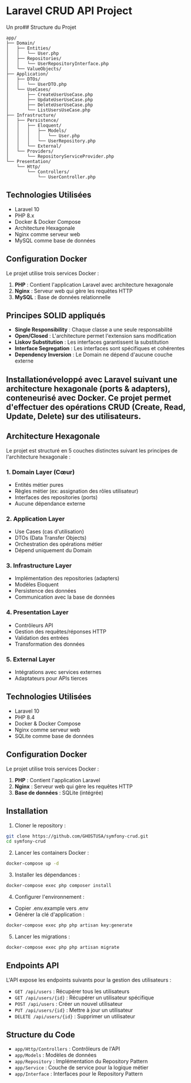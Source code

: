 # Laravel CRUD API Project

Un pro## Structure du Projet

```
app/
├── Domain/
│   ├── Entities/
│   │   └── User.php
│   ├── Repositories/
│   │   └── UserRepositoryInterface.php
│   └── ValueObjects/
├── Application/
│   ├── DTOs/
│   │   └── UserDTO.php
│   └── UseCases/
│       ├── CreateUserUseCase.php
│       ├── UpdateUserUseCase.php
│       ├── DeleteUserUseCase.php
│       └── ListUsersUseCase.php
├── Infrastructure/
│   ├── Persistence/
│   │   ├── Eloquent/
│   │   │   ├── Models/
│   │   │   │   └── User.php
│   │   │   └── UserRepository.php
│   │   └── External/
│   └── Providers/
│       └── RepositoryServiceProvider.php
└── Presentation/
    └── Http/
        └── Controllers/
            └── UserController.php
```

## Technologies Utilisées

- Laravel 10
- PHP 8.x
- Docker & Docker Compose
- Architecture Hexagonale
- Nginx comme serveur web
- MySQL comme base de données

## Configuration Docker

Le projet utilise trois services Docker :
1. **PHP** : Contient l'application Laravel avec architecture hexagonale
2. **Nginx** : Serveur web qui gère les requêtes HTTP
3. **MySQL** : Base de données relationnelle

## Principes SOLID appliqués

- **Single Responsibility** : Chaque classe a une seule responsabilité
- **Open/Closed** : L'architecture permet l'extension sans modification
- **Liskov Substitution** : Les interfaces garantissent la substitution
- **Interface Segregation** : Les interfaces sont spécifiques et cohérentes
- **Dependency Inversion** : Le Domain ne dépend d'aucune couche externe

## Installationéveloppé avec Laravel suivant une architecture hexagonale (ports & adapters), conteneurisé avec Docker. Ce projet permet d'effectuer des opérations CRUD (Create, Read, Update, Delete) sur des utilisateurs.

## Architecture Hexagonale

Le projet est structuré en 5 couches distinctes suivant les principes de l'architecture hexagonale :

### 1. Domain Layer (Cœur)
- Entités métier pures
- Règles métier (ex: assignation des rôles utilisateur)
- Interfaces des repositories (ports)
- Aucune dépendance externe

### 2. Application Layer
- Use Cases (cas d'utilisation)
- DTOs (Data Transfer Objects)
- Orchestration des opérations métier
- Dépend uniquement du Domain

### 3. Infrastructure Layer
- Implémentation des repositories (adapters)
- Modèles Eloquent
- Persistence des données
- Communication avec la base de données

### 4. Presentation Layer
- Contrôleurs API
- Gestion des requêtes/réponses HTTP
- Validation des entrées
- Transformation des données

### 5. External Layer
- Intégrations avec services externes
- Adaptateurs pour APIs tierces

## Technologies Utilisées

- Laravel 10
- PHP 8.4
- Docker & Docker Compose
- Nginx comme serveur web
- SQLite comme base de données

## Configuration Docker

Le projet utilise trois services Docker :
1. **PHP** : Contient l'application Laravel
2. **Nginx** : Serveur web qui gère les requêtes HTTP
3. **Base de données** : SQLite (intégrée)

## Installation

1. Cloner le repository :
```bash
git clone https://github.com/GHOSTUSA/symfony-crud.git
cd symfony-crud
```

2. Lancer les containers Docker :
```bash
docker-compose up -d
```

3. Installer les dépendances :
```bash
docker-compose exec php composer install
```

4. Configurer l'environnement :
- Copier .env.example vers .env
- Générer la clé d'application :
```bash
docker-compose exec php php artisan key:generate
```

5. Lancer les migrations :
```bash
docker-compose exec php php artisan migrate
```

## Endpoints API

L'API expose les endpoints suivants pour la gestion des utilisateurs :

- `GET /api/users` : Récupérer tous les utilisateurs
- `GET /api/users/{id}` : Récupérer un utilisateur spécifique
- `POST /api/users` : Créer un nouvel utilisateur
- `PUT /api/users/{id}` : Mettre à jour un utilisateur
- `DELETE /api/users/{id}` : Supprimer un utilisateur

## Structure du Code

- `app/Http/Controllers` : Contrôleurs de l'API
- `app/Models` : Modèles de données
- `app/Repository` : Implémentation du Repository Pattern
- `app/Service` : Couche de service pour la logique métier
- `app/Interface` : Interfaces pour le Repository Pattern